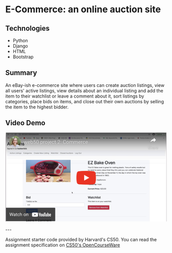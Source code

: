 # E-Commerce: an online auction site

## Technologies
* Python
* Django
* HTML
* Bootstrap

## Summary
An eBay-ish e-commerce site where users can create auction listings, view all users' active listings, view details about an individual listing and add the item to their watchlist or leave a comment about it, sort listings by categories, place bids on items, and close out their own auctions by selling the item to the highest bidder. 

## Video Demo

<p align="center>
<a href="https://youtu.be/XIiaO75g8oQ">
<img src="vid.png" alt="video demo" width="600px">
</a>
</p>
---

Assignment starter code provided by Harvard's CS50. You can read the assignment specification on [CS50's OpenCourseWare](https://cs50.harvard.edu/web/2020/projects/2/commerce/)
